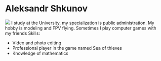 # Aleksandr Shkunov
![](img/IMG_0004.pxd)
I study at the University, my specialization is public administration. My hobby is modeling and FPV flying. Sometimes I play computer games with my friends
Skills:
* Video and photo editing
* Professional player in the game named Sea of thieves
* Knowledge of mathematics